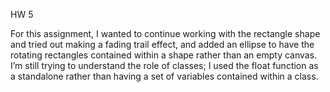 HW 5
<img scr= "https://user-images.githubusercontent.com/70910372/120550498-01901600-c406-11eb-8d15-b714582e9e82.mov">

For this assignment, I wanted to continue working with the rectangle shape and tried out making a fading trail effect, and added an ellipse to have the rotating rectangles contained within a shape rather than an empty canvas. 
I’m still trying to understand the role of classes; I used the float function as a standalone rather than having a set of variables contained within a class.


